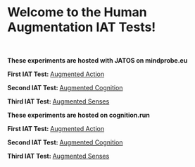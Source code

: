 <html>
<body>

<h1>Welcome to the Human Augmentation IAT Tests!</h1><br>

<p><b>These experiments are hosted with JATOS on mindprobe.eu</b>
  
<p><b>First IAT Test: </b>
<a href="https://jatos.mindprobe.eu/publix/lxhkGJ0hhPa">Augmented Action</a></p>
<p><b>Second IAT Test: </b>
<a href="https://jatos.mindprobe.eu/publix/yP8RjDBjv0l">Augmented Cognition</a></p>
<p><b>Third IAT Test: </b>
<a href="https://jatos.mindprobe.eu/publix/S9zNjhCTUd9">Augmented Senses</a></p>

<p><b>These experiments are hosted on cognition.run</b>

<p><b>First IAT Test: </b>
<a href="https://dn4x3fuuzd.cognition.run">Augmented Action</a></p>
<p><b>Second IAT Test: </b>
<a href="https://v24fja1g7v.cognition.run">Augmented Cognition</a></p>
<p><b>Third IAT Test: </b>
<a href="https://n2rdyweal3.cognition.run">Augmented Senses</a></p>

</body>
</html>
